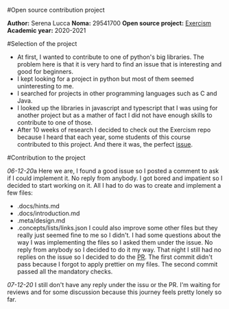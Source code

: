 #Open source contribution project

**Author:** Serena Lucca
**Noma:** 29541700
**Open source project:** [Exercism](https://github.com/exercism/v3)
**Academic year:** 2020-2021

#Selection of the project

- At first, I wanted to contribute to one of python's big libraries. The problem here is that it is very hard to find an issue that is interesting and good for beginners. 
- I kept looking for a project in python but most of them seemed uninteresting to me.
- I searched for projects in other programming languages such as C and Java.
- I looked up the libraries in javascript and typescript that I was using for another project but as a mather of fact I did not have enough skills to contribute to one of those.
- After 10 weeks of research I decided to check out the Exercism repo because I heard that each year, some students of this course contributed to this project. And there it was, the perfect [issue](https://github.com/exercism/v3/issues/2880). 

#Contribution to the project

*06-12-20*a
Here we are, I found a good issue so I posted a comment to ask if I could implement it. No reply from anybody. I got bored and impatient so I decided to start working on it. All I had to do was to create and implement a few files:
- .docs/hints.md
- .docs/introduction.md
- .meta/design.md
- .concepts/lists/links.json
I could also improve some other files but they really just seemed fine to me so I didn't. 
I had some questions about the way I was implementing the files so I asked them under the issue. No reply from anybody so I decided to do it my way.
That night I still had no replies on the issue so I decided to do the [PR](https://github.com/exercism/v3/pull/2898). The first commit didn't pass because I forgot to apply prettier on my files. The second commit passed all the mandatory checks.

*07-12-20*
I still don't have any reply under the issu or the PR. I'm waiting for reviews and for some discussion because this journey feels pretty lonely so far.